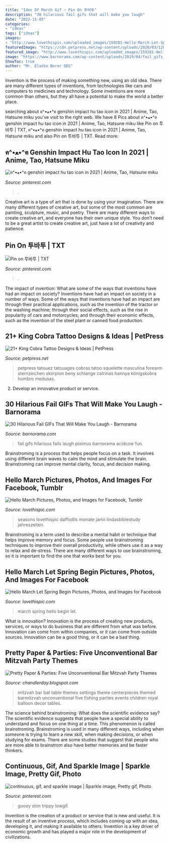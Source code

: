 ```yaml
---
title: "Ides Of March Gif ~ Pin On 투바투"
description: "30 hilarious fail gifs that will make you laugh"
date: "2022-11-05"
categories:
- "ideas"
tags: ["ideas"]
images:
- "http://www.lovethispic.com/uploaded_images/159281-Hello-March-Let-Spring-Begin.jpg"
featuredImage: "https://cdn.petpress.net/wp-content/uploads/2020/03/12034428/king-cobra-snake-tattoo-hand.jpg"
featured_image: "http://www.lovethispic.com/uploaded_images/159281-Hello-March-Let-Spring-Begin.jpg"
image: "https://www.barnorama.com/wp-content/uploads/2019/04/fail_gifs_are_both_hilarious_and_educational_11.gif"
ShowToc: true
author: "Mr. Eladio Borer DDS"
---
```



Invention is the process of making something new, using an old idea. There are many different types of inventions, from technologies like cars and computers to medicines and technology. Some inventions are more common than others, but they all have a potential to make the world a better place.

	

		
searching about ฅ^•ﻌ•^ฅ genshin impact hu tao icon in 2021 | Anime, Tao, Hatsune miku you've visit to the right web. We have 8 Pics about ฅ^•ﻌ•^ฅ genshin impact hu tao icon in 2021 | Anime, Tao, Hatsune miku like Pin on 투바투 | TXT, ฅ^•ﻌ•^ฅ genshin impact hu tao icon in 2021 | Anime, Tao, Hatsune miku and also Pin on 투바투 | TXT. Read more:
		
    
## ฅ^•ﻌ•^ฅ Genshin Impact Hu Tao Icon In 2021 | Anime, Tao, Hatsune Miku

<img loading=lazy src="https://i.pinimg.com/736x/e1/c0/eb/e1c0eb901b610a3a157caa2bc4bc076c.jpg" onerror="this.onerror=null;this.src='https://tse4.mm.bing.net/th?id=OIP.kl4dJuOfjPPqHEVJFUY7IAHaHa&amp;pid=15.1';" alt="ฅ^•ﻌ•^ฅ genshin impact hu tao icon in 2021 | Anime, Tao, Hatsune miku">

_Source: pinterest.com_

>. 

	

Creative art is a type of art that is done by using your imagination. There are many different types of creative art, but some of the most common are painting, sculpture, music, and poetry. There are many different ways to create creative art, and everyone has their own unique style. You don’t need to be a great artist to create creative art, just have a lot of creativity and patience.

    
## Pin On 투바투 | TXT

<img loading=lazy src="https://i.pinimg.com/736x/41/e7/cd/41e7cd69ffdad92f7b0dc2def4badb24.jpg" onerror="this.onerror=null;this.src='https://tse4.mm.bing.net/th?id=OIP.Jmq6eMOiBeuOIu2HHP9eDAHaLH&amp;pid=15.1';" alt="Pin on 투바투 | TXT">

_Source: pinterest.com_

>. 

	

The impact of invention: What are some of the ways that inventions have had an impact on society?
Inventions have had an impact on society in a number of ways. Some of the ways that inventions have had an impact are through their practical applications, such as the invention of the tractor or the washing machine; through their social effects, such as the rise in popularity of cars and motorcycles; and through their economic effects, such as the invention of the steel plant or canned food production.

    
## 21+ King Cobra Tattoo Designs &amp; Ideas | PetPress

<img loading=lazy src="https://cdn.petpress.net/wp-content/uploads/2020/03/12034428/king-cobra-snake-tattoo-hand.jpg" onerror="this.onerror=null;this.src='https://tse2.mm.bing.net/th?id=OIP.htSlM_yz_YT4AY3haNd50gHaIR&amp;pid=15.1';" alt="21+ King Cobra Tattoo Designs &amp; Ideas | PetPress">

_Source: petpress.net_

>petpress tatouez tatouages cobras tatoo squelette masculina forearm sternzeichen skorpion beny schlange catrinas hannya königskobra hombro medusas. 

	

2. Develop an innovative product or service.

    
## 30 Hilarious Fail GIFs That Will Make You Laugh - Barnorama

<img loading=lazy src="https://www.barnorama.com/wp-content/uploads/2019/04/fail_gifs_are_both_hilarious_and_educational_11.gif" onerror="this.onerror=null;this.src='https://tse2.mm.bing.net/th?id=OIP.PHVbBz3kcng2nH3yKhzgVgAAAA&amp;pid=15.1';" alt="30 Hilarious Fail GIFs That Will Make You Laugh - Barnorama">

_Source: barnorama.com_

>fail gifs hilarious fails laugh piximus barnorama acidcow fun. 

	

Brainstroming is a process that helps people focus on a task. It involves using different brain waves to calm the mind and stimulate the brain. Brainstroming can improve mental clarity, focus, and decision making.

    
## Hello March Pictures, Photos, And Images For Facebook, Tumblr

<img loading=lazy src="http://www.lovethispic.com/uploaded_images/159029-Hello-March.jpg?2" onerror="this.onerror=null;this.src='https://tse3.mm.bing.net/th?id=OIP.jTsK_Y1mYKRhKLFg_W9FHwHaHa&amp;pid=15.1';" alt="Hello March Pictures, Photos, and Images for Facebook, Tumblr">

_Source: lovethispic.com_

>seasons lovethispic daffodils monate jamii lindasbiblestudy jahreszeiten. 

	

Brainstroming is a term used to describe a mental habit or technique that helps improve memory and focus. Some people use brainstroming techniques to improve their overall productivity, while others use it as a way to relax and de-stress. There are many different ways to use brainstroming, so it is important to find the one that works best for you.

    
## Hello March Let Spring Begin Pictures, Photos, And Images For Facebook

<img loading=lazy src="http://www.lovethispic.com/uploaded_images/159281-Hello-March-Let-Spring-Begin.jpg" onerror="this.onerror=null;this.src='https://tse3.mm.bing.net/th?id=OIP.Xfjp52kkRI1V5yFxclz1ZwHaK_&amp;pid=15.1';" alt="Hello March Let Spring Begin Pictures, Photos, and Images for Facebook">

_Source: lovethispic.com_

>march spring hello begin let. 

	

What is innovation?
Innovation is the process of creating new products, services, or ways to do business that are different from what was before. Innovation can come from within companies, or it can come from outside sources. Innovation can be a good thing, or it can be a bad thing.

    
## Pretty Paper &amp; Parties: Five Unconventional Bar Mitzvah Party Themes

<img loading=lazy src="http://3.bp.blogspot.com/-2FYeW1DexFo/T3TIVtEGnyI/AAAAAAAAABE/Rq6SZorCpiI/s1600/Bar+Mitzvah+Table.jpg" onerror="this.onerror=null;this.src='https://tse3.mm.bing.net/th?id=OIP.c_1oevEp8DIceSj2R1qv7wHaE6&amp;pid=15.1';" alt="Pretty Paper &amp; Parties: Five Unconventional Bar Mitzvah Party Themes">

_Source: chandlerday.blogspot.com_

>mitzvah bar bat table themes settings theme centerpieces themed barmitzvah unconventional five fishing parties events children royal balloon decor tables. 

	

The science behind brainstroming: What does the scientific evidence say?
The scientific evidence suggests that people have a special ability to understand and focus on one thing at a time. This phenomenon is called brainstroming. Brainstroming is used in many different ways, including when someone is trying to learn a new skill, when making decisions, or when studying for exams. There are some studies that suggest that people who are more able to brainstrom also have better memories and be faster thinkers.

    
## Continuous, Gif, And Sparkle Image | Sparkle Image, Pretty Gif, Photo

<img loading=lazy src="https://i.pinimg.com/originals/7e/2e/5c/7e2e5c05dac5abd5fd43333d1d4ee641.gif" onerror="this.onerror=null;this.src='https://tse2.mm.bing.net/th?id=OIP.fi5cBdrFq9X9QzM9HU7mQQAAAA&amp;pid=15.1';" alt="continuous, gif, and sparkle image | Sparkle image, Pretty gif, Photo">

_Source: pinterest.com_

>gooey stim trippy lowgif. 

	

Invention is the creation of a product or service that is new and useful. It is the result of an inventive process, which includes coming up with an idea, developing it, and making it available to others. Invention is a key driver of economic growth and has played a major role in the development of civilizations.

